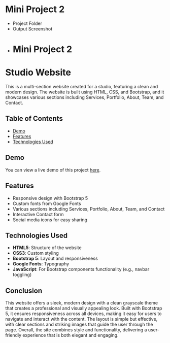 # Mini Project 2

- Project Folder
- Output Screenshot
- # Mini Project 2

# Studio Website

This is a multi-section website created for a studio, featuring a clean and modern design. The website is built using HTML, CSS, and Bootstrap, and it showcases various sections including Services, Portfolio, About, Team, and Contact.

## Table of Contents

- [Demo](#demo)
- [Features](#features)
- [Technologies Used](#technologies-used)

## Demo

You can view a live demo of this project [here](#).

## Features

- Responsive design with Bootstrap 5
- Custom fonts from Google Fonts
- Various sections including Services, Portfolio, About, Team, and Contact
- Interactive Contact form
- Social media icons for easy sharing

## Technologies Used

- **HTML5**: Structure of the website
- **CSS3**: Custom styling
- **Bootstrap 5**: Layout and responsiveness
- **Google Fonts**: Typography
- **JavaScript**: For Bootstrap components functionality (e.g., navbar toggling)

## Conclusion
This website offers a sleek, modern design with a clean grayscale theme that creates a professional and visually appealing look. Built with Bootstrap 5, it ensures responsiveness across all devices, making it easy for users to navigate and interact with the content. The layout is simple but effective, with clear sections and striking images that guide the user through the page. Overall, the site combines style and functionality, delivering a user-friendly experience that is both elegant and engaging.


